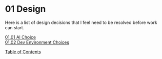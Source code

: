 # 01 Design ##

Here is a list of design decisions that I feel need to be resolved before work can start.

[01.01 AI Choice](01Design/01.01AIChoice.md) \
[01.02 Dev Environment Choices](01.02DevEnvChoices.md) 

[Table of Contents](../TOC.md)
